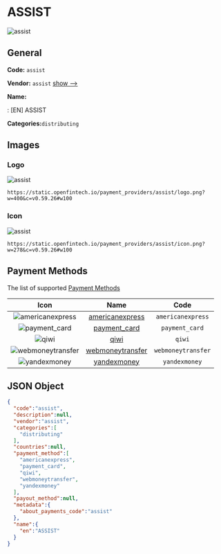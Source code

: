 
# ASSIST 
![assist](https://static.openfintech.io/payment_providers/assist/logo.png?w=400&c=v0.59.26#w100)  

## General 
 
**Code:** `assist` 
 
**Vendor:** `assist` [show -->](/vendors/assist/) 
 
**Name:** 
 
:	[EN] ASSIST 
 
**Categories:**`distributing` 
 

## Images 

### Logo 
 
![assist](https://static.openfintech.io/payment_providers/assist/logo.png?w=400&c=v0.59.26#w100)  

```
https://static.openfintech.io/payment_providers/assist/logo.png?w=400&c=v0.59.26#w100
```  

### Icon 
 
![assist](https://static.openfintech.io/payment_providers/assist/icon.png?w=278&c=v0.59.26#w100)  

```
https://static.openfintech.io/payment_providers/assist/icon.png?w=278&c=v0.59.26#w100
```  

## Payment Methods 
 
The list of supported [Payment Methods](/payment-methods/) 

|Icon|Name|Code| 
|:---:|:---:|:---:| 
|![americanexpress](https://static.openfintech.io/payment_methods/americanexpress/icon.svg?w=278&c=v0.59.26#w100) |[americanexpress](/payment-methods/americanexpress/)|`americanexpress`| 
|![payment_card](https://static.openfintech.io/payment_methods/payment_card/icon.svg?w=278&c=v0.59.26#w100) |[payment_card](/payment-methods/payment_card/)|`payment_card`| 
|![qiwi](https://static.openfintech.io/payment_methods/qiwi/icon.svg?w=278&c=v0.59.26#w100) |[qiwi](/payment-methods/qiwi/)|`qiwi`| 
|![webmoneytransfer](https://static.openfintech.io/payment_methods/webmoneytransfer/icon.svg?w=278&c=v0.59.26#w100) |[webmoneytransfer](/payment-methods/webmoneytransfer/)|`webmoneytransfer`| 
|![yandexmoney](https://static.openfintech.io/payment_methods/yandexmoney/icon.svg?w=278&c=v0.59.26#w100) |[yandexmoney](/payment-methods/yandexmoney/)|`yandexmoney`| 
 

## JSON Object 

```json
{
  "code":"assist",
  "description":null,
  "vendor":"assist",
  "categories":[
    "distributing"
  ],
  "countries":null,
  "payment_method":[
    "americanexpress",
    "payment_card",
    "qiwi",
    "webmoneytransfer",
    "yandexmoney"
  ],
  "payout_method":null,
  "metadata":{
    "about_payments_code":"assist"
  },
  "name":{
    "en":"ASSIST"
  }
}
```  
